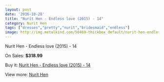 ```yaml
---
layout: post
date: '2016-10-28'
title: "Nurit Hen - Endless love (2015) - 14"
category: Nurit Hen
tags: ["dresses","pretty","nurit","bridesmaid","endless"]
image: http://img.metalkind.com/50469-thickbox_default/nurit-hen-endless-love-2015-14.jpg
---
```

Nurit Hen - Endless love (2015) - 14

On Sales: **$318.99**
<a href="https://www.metalkind.com/en/nurit-hen/14163-nurit-hen-endless-love-2015-14.html"><amp-img layout="responsive" width="600" height="600" src="//img.metalkind.com/50469-thickbox_default/nurit-hen-endless-love-2015-14.jpg" alt="Nurit Hen - Endless love (2015) - 14 0" /></a>
<a href="https://www.metalkind.com/en/nurit-hen/14163-nurit-hen-endless-love-2015-14.html"><amp-img layout="responsive" width="600" height="600" src="//img.metalkind.com/50471-thickbox_default/nurit-hen-endless-love-2015-14.jpg" alt="Nurit Hen - Endless love (2015) - 14 1" /></a>

Buy it: [Nurit Hen - Endless love (2015) - 14](https://www.metalkind.com/en/nurit-hen/14163-nurit-hen-endless-love-2015-14.html "Nurit Hen - Endless love (2015) - 14")

View more: [Nurit Hen](https://www.metalkind.com/en/164-nurit-hen "Nurit Hen")
